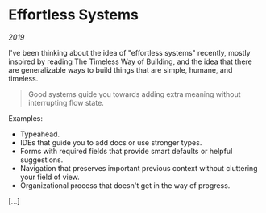 # Effortless Systems

*2019*

I've been thinking about the idea of "effortless systems" recently, mostly inspired by reading The Timeless Way of Building, and the idea that there are generalizable ways to build things that are simple, humane, and timeless.

> Good systems guide you towards adding extra meaning without interrupting flow state.

Examples: 

- Typeahead. 
- IDEs that guide you to add docs or use stronger types. 
- Forms with required fields that provide smart defaults or helpful suggestions. 
- Navigation that preserves important previous context without cluttering your field of view. 
- Organizational process that doesn't get in the way of progress.

[...]
